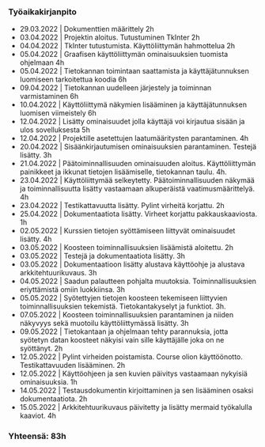 ### Työaikakirjanpito

- 29.03.2022 | Dokumenttien määrittely 2h
- 03.04.2022 | Projektin aloitus. Tutustuminen TkInter 2h
- 04.04.2022 | TkInter tutustumista. Käyttöliittymän hahmottelua 2h
- 05.04.2022 | Graafisen käyttöliittymän ominaisuuksien tuomista ohjelmaan 4h
- 05.04.2022 | Tietokannan toimintaan saattamista ja käyttäjätunnuksen luomiseen tarkoitettua koodia 6h
- 09.04.2022 | Tietokannan uudelleen järjestely ja toiminnan varmistaminen 6h
- 10.04.2022 | Käyttöliittymä näkymien lisääminen ja käyttäjätunnuksen luomisen viimeistely 6h
- 12.04.2022 | Lisätty ominaisuudet jolla käyttäjä voi kirjautua sisään ja ulos sovelluksesta 5h
- 12.04.2022 | Projektille asetettujen laatumääritysten parantaminen. 4h
- 20.04.2022 | Sisäänkirjautumisen ominaisuuksien parantaminen. Testejä lisätty. 3h
- 21.04.2022 | Päätoiminnallisuuden ominaisuuden aloitus. Käyttöliittymän painikkeet ja ikkunat tietojen lisäämiselle, tietokannan taulu. 4h.
- 23.04.2022 | Käyttöliittymää selkeytetty. Päätoiminnallisuuden näkymää ja toiminnallisuutta lisätty vastaamaan alkuperäistä vaatimusmäärittelyä. 4h
- 23.04.2022 | Testikattavuutta lisätty. Pylint virheitä korjattu. 2h
- 25.04.2022 | Dokumentaatiota lisätty. Virheet korjattu pakkauskaaviosta. 1h
- 02.05.2022 | Kurssien tietojen syöttämiseen liittyvät ominaisuudet lisätty. 4h
- 03.05.2022 | Koosteen toiminnallisuuksien lisäämistä aloitettu. 2h
- 03.05.2022 | Testejä ja dokumentaatiota lisätty. 3h
- 03.05.2022 | Dokumentaatioon lisätty alustava käyttöohje ja alustava arkkitehtuurikuvaus. 3h
- 04.05.2022 | Saadun palautteen pohjalta muutoksia. Toiminnallisuuksien eriyttämistä omiin luokkiinsa. 3h
- 05.05.2022 | Syötettyjen tietojen koosteen tekemiseen liittyvien toiminnallisuuksien tekemistä. Tietokantakyselyt ja funktiot. 3h.
- 07.05.2022 | Koosteen toiminnallisuuksien parantaminen ja niiden näkyvyys sekä muotoilu käyttöliittymässä lisätty. 3h
- 09.05.2022 | Tietokantaan ja ohjelmaan tehty parannuksia, jotta syötetyn datan koosteet näkyisi vain sille käyttäjälle joka on ne syöttänyt. 2h
- 12.05.2022 | Pylint virheiden poistamista. Course olion käyttöönotto. Testikattavuuden lisääminen. 2h
- 12.05.2022 | Käyttöohjeen ja sen kuvien päivitys vastaamaan nykyisiä ominaisuuksia. 1h
- 14.05.2022 | Testausdokumentin kirjoittaminen ja sen lisääminen osaksi dokumentaatiota. 2h
- 15.05.2022 | Arkkitehtuurikuvaus päivitetty ja lisätty mermaid työkalulla kaaviot. 4h
### Yhteensä: 83h
